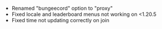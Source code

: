- Renamed "bungeecord" option to "proxy"
- Fixed locale and leaderboard menus not working on <1.20.5
- Fixed time not updating correctly on join